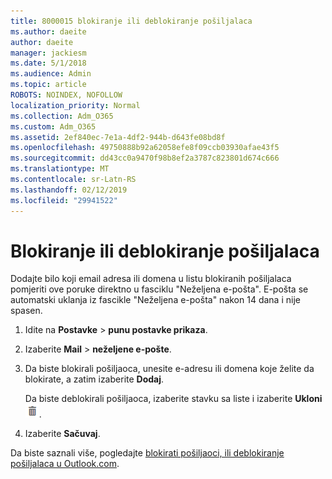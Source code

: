 ```yaml
---
title: 8000015 blokiranje ili deblokiranje pošiljalaca
ms.author: daeite
author: daeite
manager: jackiesm
ms.date: 5/1/2018
ms.audience: Admin
ms.topic: article
ROBOTS: NOINDEX, NOFOLLOW
localization_priority: Normal
ms.collection: Adm_O365
ms.custom: Adm_O365
ms.assetid: 2ef840ec-7e1a-4df2-944b-d643fe08bd8f
ms.openlocfilehash: 49750888b92a62058efe8f09ccb03930afae43f5
ms.sourcegitcommit: dd43cc0a9470f98b8ef2a3787c823801d674c666
ms.translationtype: MT
ms.contentlocale: sr-Latn-RS
ms.lasthandoff: 02/12/2019
ms.locfileid: "29941522"
---
```

# <a name="block-or-unblock-senders"></a>Blokiranje ili deblokiranje pošiljalaca

Dodajte bilo koji email adresa ili domena u listu blokiranih pošiljalaca pomjeriti ove poruke direktno u fasciklu "Neželjena e-pošta". E-pošta se automatski uklanja iz fascikle "Neželjena e-pošta" nakon 14 dana i nije spasen.
  
1. Idite na **Postavke** \> **punu postavke prikaza**. 
    
2. Izaberite **Mail** \> **neželjene e-pošte**. 
    
3. Da biste blokirali pošiljaoca, unesite e-adresu ili domena koje želite da blokirate, a zatim izaberite **Dodaj**. 
    
    Da biste deblokirali pošiljaoca, izaberite stavku sa liste i izaberite **Ukloni**![izbrisati](media/deb47846-8483-4f9d-813a-fc8fe288b583.png).
    
4. Izaberite **Sačuvaj**. 
    
Da biste saznali više, pogledajte [blokirati pošiljaoci, ili deblokiranje pošiljalaca u Outlook.com](https://go.microsoft.com/fwlink/p/?linkid=873133).
  

